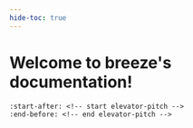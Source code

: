 ```yaml
---
hide-toc: true
---
```


# Welcome to breeze's documentation!

```{include} ../README.md
:start-after: <!-- start elevator-pitch -->
:end-before: <!-- end elevator-pitch -->
```
